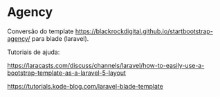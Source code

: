 # Agency 

Conversão do template https://blackrockdigital.github.io/startbootstrap-agency/ para blade (laravel).

Tutoriais de ajuda:

https://laracasts.com/discuss/channels/laravel/how-to-easily-use-a-bootstrap-template-as-a-laravel-5-layout

https://tutorials.kode-blog.com/laravel-blade-template
